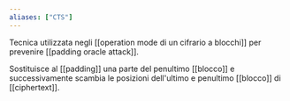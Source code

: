 ```yaml
---
aliases: ["CTS"]
---
```


Tecnica utilizzata negli [[operation mode di un cifrario a blocchi]] per prevenire [[padding oracle attack]].

Sostituisce al [[padding]] una parte del penultimo [[blocco]] e successivamente scambia le posizioni dell'ultimo e penultimo [[blocco]] di [[ciphertext]].